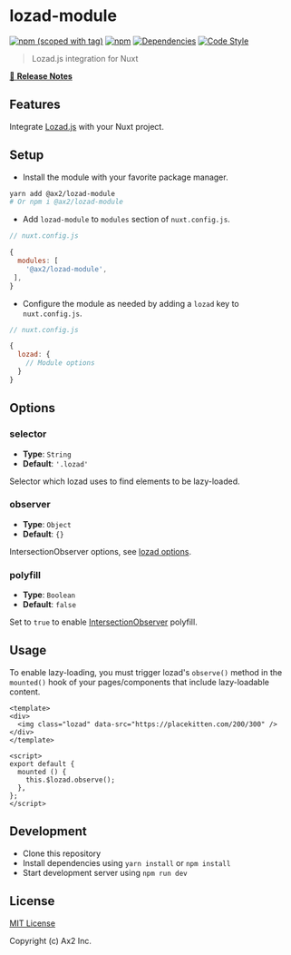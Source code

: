 # lozad-module
[![npm (scoped with tag)](https://img.shields.io/npm/v/@ax2/lozad-module/latest.svg?style=flat-square)](https://npmjs.com/package/@ax2/lozad-module)
[![npm](https://img.shields.io/npm/dt/@ax2/lozad-module.svg?style=flat-square)](https://npmjs.com/package/@ax2/lozad-module)
[![Dependencies](https://david-dm.org/ax2inc/lozad-module/status.svg?style=flat-square)](https://david-dm.org/ax2inc/lozad-module)
[![Code Style](https://badgen.net/badge/code%20style/airbnb/ff5a5f?icon=airbnb)](https://github.com/airbnb/javascript)

> Lozad.js integration for Nuxt

[📖 **Release Notes**](./CHANGELOG.md)

## Features

Integrate [Lozad.js](https://github.com/ApoorvSaxena/lozad.js) with your Nuxt project.

## Setup

- Install the module with your favorite package manager.

```sh
yarn add @ax2/lozad-module
# Or npm i @ax2/lozad-module
```

- Add `lozad-module` to `modules` section of `nuxt.config.js`.

```js
// nuxt.config.js

{
  modules: [
    '@ax2/lozad-module',
 ],
}
```

- Configure the module as needed by adding a `lozad` key to `nuxt.config.js`.

```js
// nuxt.config.js

{
  lozad: {
    // Module options
  }
}
```

## Options

### selector

- **Type**: `String`
- **Default**: `'.lozad'`

Selector which lozad uses to find elements to be lazy-loaded.

### observer

- **Type**: `Object`
- **Default**: `{}`

IntersectionObserver options, see [lozad options](https://apoorv.pro/lozad.js/#usage).

### polyfill

- **Type**: `Boolean`
- **Default**: `false`

Set to `true` to enable [IntersectionObserver](https://caniuse.com/#feat=intersectionobserver) polyfill.

## Usage

To enable lazy-loading, you must trigger lozad's `observe()` method in the `mounted()` hook of your pages/components that include lazy-loadable content.

```vue
<template>
<div>
  <img class="lozad" data-src="https://placekitten.com/200/300" />
</div>
</template>

<script>
export default {
  mounted () {
    this.$lozad.observe();
  },
};
</script>

```


## Development

- Clone this repository
- Install dependencies using `yarn install` or `npm install`
- Start development server using `npm run dev`

## License

[MIT License](./LICENSE)

Copyright (c) Ax2 Inc.
